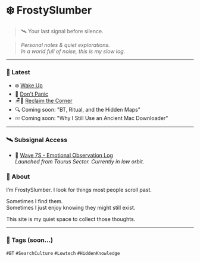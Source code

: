 # ❄️ FrostySlumber
> 🛰️ Your last signal before silence.

> *Personal notes & quiet explorations.*  
> *In a world full of noise, this is my slow log.*

---

### 📓 Latest

- ❄️ [Wake Up](wakeup.md)
- 📡 [Don't Panic](dont-panic.md)
- 🪑🌱 [Reclaim the Corner](20250915_reclaim_the_corner.md)
- 🔍 Coming soon: "BT, Ritual, and the Hidden Maps"
- 💤 Coming soon: "Why I Still Use an Ancient Mac Downloader"


---

### 🛰️ Subsignal Access

- 🌊 [Wave 7S - Emotional Observation Log](./wave7s/index.md)  
  *Launched from Taurus Sector. Currently in low orbit.*

### 🧠 About

I’m FrostySlumber. I look for things most people scroll past.

Sometimes I find them.  
Sometimes I just enjoy knowing they might still exist.

This site is my quiet space to collect those thoughts.

---

### 🧵 Tags (soon...)

`#BT` `#SearchCulture` `#Lowtech` `#HiddenKnowledge`
